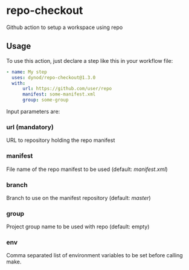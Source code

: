 # repo-checkout
Github action to setup a workspace using repo

## Usage

To use this action, just declare a step like this in your workflow file:
```yaml
- name: My step
  uses: dynod/repo-checkout@1.3.0
  with:
      url: https://github.com/user/repo
      manifest: some-manifest.xml
      group: some-group
```

Input parameters are:

### url (mandatory)
URL to repository holding the repo manifest

### manifest
File name of the repo manifest to be used (default: *manifest.xml*)

### branch
Branch to use on the manifest repository (default: *master*)

### group
Project group name to be used with repo (default: empty)

### env
Comma separated list of environment variables to be set before calling make.
